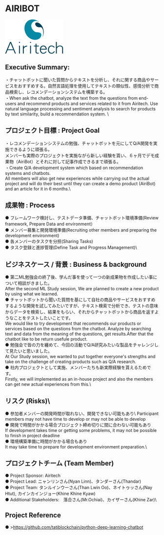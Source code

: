 # AIRIBOT
![alt text](images/logo/company_logo.png)
## Executive Summary:
・チャットボットに聞いた質問からテキストを分析し、それに関する商品やサービスをおすすめする。自然言語処理を使用してテキストの類似性、感情分析で商品検索し、レコメンデーションシステムを構築する。
\
・When ask the chatbot, analyze the text from the questions from end-users and recommend products and services related to it from Airitech. Use natural language processing and sentiment analysis to search for products by text similarity, build a recommendation system.
\

## プロジェクト目標 : Project Goal
・レコメンデーションシステムの勉強、チャットボットを元にしてQ/A開発を実施できるように頑張る。\
メンバーも実際のプロジェクトを実施ながら新しい経験を貰い、６ヶ月でデモ成果物（AiriBot）とそれに対して記事作成できるまで頑張る。\
・Create Q/A development system which based on recommendation systems and chatbots.\
All members will also get new experiences while carrying out the actual project and will do their best until they can create a demo product (AiriBot) and an article for it in 6 months.\

## 成果物 : Process
● フレームワーク検討し、テストデータ準備、チャットボット環境準備(Review framework, Prepare Data and environment）\
● メンバー募集と開発環境準備(Recruiting other members and preparing the development environment)\
● 各メンバーのタスクを分担(Sharing Tasks)\
● タスク登録と進捗管理(Define Task and Progress Management)\

## ビジネスケース / 背景 : Business & background

● 第二ML勉強会の終了後、学んだ事を使って一つの新成果物を作成したい事について相談がきました。\
        After the second ML Study session, We are planned to create a new product by using what we learned.\
● チャットボットから聞いた質問を基にして自社の商品やサービスをおすすめするような開発を試してみたいですが、テキスト検索で分析でき、テストの意味からデータを検索し、結果をもらい、それからチャットボットから商品を返すようなことをテストしたいことです。\
        We would like to try development that recommends our products or services based on the questions from the chatbot. Analyze by searching text and data from the meaning of the questions, get results.After that the chatbot like to be return usefule product.\
● 勉強会で皆の力を纏めて、今回の活動でQ/A研究みたいな製品をチャレンジして見たいと思いました。\
        At Our Study session, we wanted to put together everyone's strengths and take on the challenge of creating products such as Q/A research.\
● 社内プロジェクトとして実施、メンバーたちも新実際経験を貰えるためです。\
        Firstly, we will implemented as an in-house project and also the members can get new actual experiences from this.\

## リスク (Risks)\
● 参加者メンバーの開発時間が取れない、開発できない可能もあり\ 
        Participant members may not have time to develop or may not be able to develop\
● 開発で時間がかかる場合プロジェクト締め切りに間に合わない可能もあり\
        If development takes time or getting some problems, it may not be possible to finish in project deadline\
● 環境構築準備に時間がかかる場合もあり\
        It may take time to prepare for development environment preparation.\
## プロジェクトチーム (Team Member)
● Project Sponsor: Airitech\
● Project Lead: ニャンリンさん(Nyan Linn)、タンダーさん(Thandar)\
● Project Team: タンルインウーさん(Than Lwin Oo)、ネイトゥッさん(Nay Htut), カインカインジョー(Khine Khine Kyaw)\
● Additional Stakeholders:　落合さん(Mr.Ochiai)、カイザーさん(Khine Zar)\

## Project Reference
● >https://github.com/tatiblockchain/python-deep-learning-chatbot
